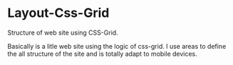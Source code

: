 # Layout-Css-Grid
Structure of web site using CSS-Grid. 

Basically is a litle web site using the logic of css-grid. I use areas to define the all structure of the site and is totally adapt to mobile devices.
